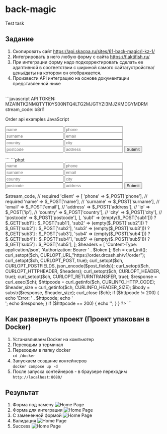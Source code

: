 # back-magic
Test task

Задание
-----------
1. Скопировать сайт https://api.skacpa.ru/sites/61-back-magic/l-kz-1/
2. Интегрировать в него любую форму с сайта https://f.aktifish.ru/
3. При интеграции форму надо подкорректировать сделать ее адаптивной в соответствии с шириной самого сайта/устройства/цены/даты на котором он отображается.
4. Произвести API интеграцию на основе документации представленной ниже
<br />
```javascript
API TOKEN: MZA1NTK2NMQTYTI0YS00NTQ4LTG2MJGTYZI3MJZKMDGYMDRM
stream_code: b8rl1

Order api examples
JavaScript
<form class="orderForm">
    <input type="text" name="name" placeholder="name" />
    <input type="text" name="phone" placeholder="phone" />
    <input type="text" name="surname" placeholder="surname" />
    <input type="text" name="email" placeholder="email" />
    <input type="text" name="country" placeholder="country" />
    <input type="text" name="city" placeholder="city" />
    <input type="text" name="postcode" placeholder="postcode" />
    <input type="text" name="address" placeholder="address" />
    <input type="hidden" name="ip" value="" />
    <input type="submit" value="Submit">
</form>
<script src="https://snippet.infothroat.com/dist/api/lead-1.1.0.min.js"></script>
<script> drlead.init({ params: { token: "MJK1YZY0ODETNJKXZC00NTDJLWIXZTCTZMZIMGFLYMIWYTG1", // required stream_code: "66vnu",
// required thanks_page: "./thanks.html" }, subs: { sub1: drlead.formInputGet("sub1") || drlead.queryGet("sub1"),
// sub2: drlead.formInputGet("sub2") || drlead.queryGet("sub2"), sub3: drlead.formInputGet("sub3") || drlead.queryGet("sub3"),
// sub4: drlead.formInputGet("sub4") || drlead.queryGet("sub4"), sub5: drlead.formInputGet("sub5") || drlead.queryGet("sub5"), },
// callback: function (error, response) { // On request done }, before: function() { // before request done } }); </script>
```
```phpt
<!DOCTYPE html>
<html lang="en"> <head>
<meta charset="UTF-8">
<title>Title</title>
</head>
<body>
<form class="orderForm" method="post" action="/">
    <input type="text" name="name" placeholder="name" />
    <input type="text" name="phone" placeholder="phone" />
    <input type="text" name="surname" placeholder="surname" />
    <input type="text" name="email" placeholder="email" />
    <input type="text" name="country" placeholder="country" />
    <input type="text" name="city" placeholder="city" />
    <input type="text" name="postcode" placeholder="postcode" />
    <input type="text" name="address" placeholder="address" />
    <input type="hidden" name="ip" value="" />
    <input type="submit" value="Submit">
</form>
<?php 
    if (!function_exists('curl_version')) {
     echo 'Curl is not installed';
     }
     if ($_SERVER["REQUEST_METHOD"]=="POST") {
     // Required params $token = '{{ .api_token }}';
     $stream_code = '{{ .stream_code }}';
     // Fields to send $post_fields = [
      'stream_code' => $stream_code,
      // required 'client' => [
      'phone' => $_POST['phone'],
      // required 'name' => $_POST['name'],
      // 'surname' => $_POST['surname'],
      // 'email' => $_POST['email'],
      // 'address' => $_POST['address'],
      // 'ip' => $_POST['ip'],
      // 'country' => $_POST['country'],
      // 'city' => $_POST['city'],
      // 'postcode' => $_POST['postcode'],
      ],
      'sub1' => (empty($_POST['sub1'])) ? $_GET['sub1'] : $_POST['sub1'],
      'sub2' => (empty($_POST['sub2'])) ? $_GET['sub2'] : $_POST['sub2'],
      'sub3' => (empty($_POST['sub3'])) ? $_GET['sub3'] : $_POST['sub3'],
      'sub4' => (empty($_POST['sub4'])) ? $_GET['sub4'] : $_POST['sub4'],
      'sub5' => (empty($_POST['sub5'])) ? $_GET['sub5'] : $_POST['sub5'],
      ];
      $headers = [ 'Content-Type: application/json', 'Authorization: Bearer ' . $token ];
      $ch = curl_init();
      curl_setopt($ch, CURLOPT_URL,"https://order.drcash.sh/v1/order");
      curl_setopt($ch, CURLOPT_POST, true);
      curl_setopt($ch, CURLOPT_POSTFIELDS, json_encode($post_fields));
      curl_setopt($ch, CURLOPT_HTTPHEADER, $headers);
      curl_setopt($ch, CURLOPT_HEADER, true);
      curl_setopt($ch, CURLOPT_RETURNTRANSFER, true);
      $response = curl_exec($ch);
      $httpcode = curl_getinfo($ch, CURLINFO_HTTP_CODE);
      $header_size = curl_getinfo($ch, CURLINFO_HEADER_SIZE);
      $body = substr($response, $header_size);
      curl_close ($ch);
      if ($httpcode != 200) { echo 'Error: ' . $httpcode; echo '<br>'; echo $response; }
      if ($httpcode == 200) { echo '<script language="javascript" type="text/javascript"> window.location.href = "./thanks"; </script>'; } } ?>
      </body> </html>
```

Как развернуть проект (Проект упакован в Docker)
-----------
1. Устанавливаем Docker на компьютер
2. Переходим в терминал
3. Переходим в папку docker <br />
   `cd /docker`
4. Запускаем создание контейнеров <br />
    `docker compose up -d`
5. После запуска контейнеров - в браузере переходим `http://localhost:8080/`

Результат
-----------
1. Форма под замену
![Home Page](https://i.postimg.cc/jSJThSDL/old-form.png)
2. Форма для интеграции
![Home Page](https://i.postimg.cc/QN0j8PLx/form-for-integration.png)
3. С замененной формой
![Home Page](https://i.postimg.cc/dtfvdytb/new-form.png)
4. Валидация
![Home Page](https://i.postimg.cc/28yrVwmd/validation.png)
5. Success
   ![Home Page](https://i.postimg.cc/VNQ8ZPt4/success.png)
   
   
   